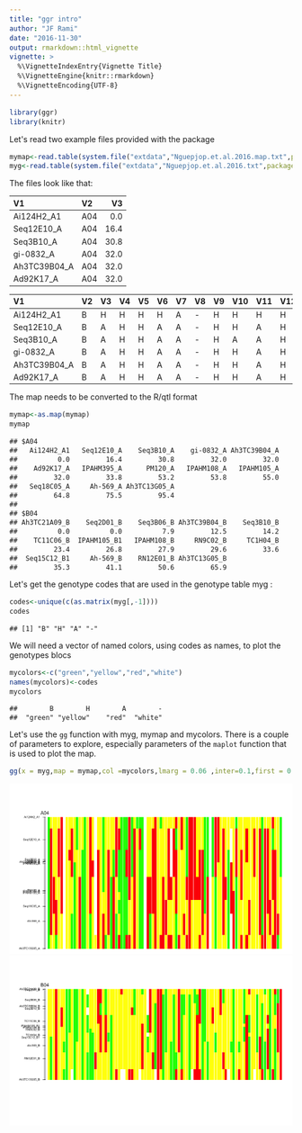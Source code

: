 ```yaml
---
title: "ggr intro"
author: "JF Rami"
date: "2016-11-30"
output: rmarkdown::html_vignette
vignette: >
  %\VignetteIndexEntry{Vignette Title}
  %\VignetteEngine{knitr::rmarkdown}
  %\VignetteEncoding{UTF-8}
---
```


```r
library(ggr)
library(knitr)
```


Let's read two example files provided with the package


```r
mymap<-read.table(system.file("extdata","Nguepjop.et.al.2016.map.txt",package="ggr"))
myg<-read.table(system.file("extdata","Nguepjop.et.al.2016.txt",package="ggr"))
```

The files look like that:


|V1           |V2  |   V3|
|:------------|:---|----:|
|Ai124H2_A1   |A04 |  0.0|
|Seq12E10_A   |A04 | 16.4|
|Seq3B10_A    |A04 | 30.8|
|gi-0832_A    |A04 | 32.0|
|Ah3TC39B04_A |A04 | 32.0|
|Ad92K17_A    |A04 | 32.0|



|V1           |V2 |V3 |V4 |V5 |V6 |V7 |V8 |V9 |V10 |V11 |V12 |V13 |V14 |V15 |V16 |V17 |V18 |V19 |V20 |V21 |V22 |V23 |V24 |V25 |V26 |V27 |V28 |V29 |V30 |V31 |V32 |V33 |V34 |V35 |V36 |V37 |V38 |V39 |V40 |V41 |V42 |V43 |V44 |V45 |V46 |V47 |V48 |V49 |V50 |V51 |V52 |V53 |V54 |V55 |V56 |V57 |V58 |V59 |V60 |V61 |V62 |V63 |V64 |V65 |V66 |V67 |V68 |V69 |V70 |V71 |V72 |V73 |V74 |V75 |V76 |V77 |V78 |V79 |V80 |V81 |V82 |V83 |V84 |V85 |V86 |V87 |V88 |V89 |V90 |V91 |
|:------------|:--|:--|:--|:--|:--|:--|:--|:--|:---|:---|:---|:---|:---|:---|:---|:---|:---|:---|:---|:---|:---|:---|:---|:---|:---|:---|:---|:---|:---|:---|:---|:---|:---|:---|:---|:---|:---|:---|:---|:---|:---|:---|:---|:---|:---|:---|:---|:---|:---|:---|:---|:---|:---|:---|:---|:---|:---|:---|:---|:---|:---|:---|:---|:---|:---|:---|:---|:---|:---|:---|:---|:---|:---|:---|:---|:---|:---|:---|:---|:---|:---|:---|:---|:---|:---|:---|:---|:---|:---|:---|
|Ai124H2_A1   |B  |H  |H  |H  |H  |A  |-  |H  |H   |H   |H   |B   |H   |H   |B   |H   |A   |H   |-   |H   |H   |B   |H   |H   |H   |H   |A   |H   |B   |B   |B   |A   |B   |H   |B   |B   |B   |-   |H   |H   |H   |A   |H   |B   |H   |H   |H   |H   |H   |A   |H   |A   |H   |B   |A   |A   |A   |H   |H   |H   |B   |B   |-   |B   |A   |A   |H   |H   |H   |H   |H   |H   |B   |H   |H   |H   |H   |H   |H   |H   |H   |H   |B   |H   |H   |H   |A   |H   |H   |B   |
|Seq12E10_A   |B  |A  |H  |H  |A  |A  |-  |H  |H   |A   |H   |B   |H   |H   |B   |H   |A   |H   |-   |H   |H   |B   |H   |H   |H   |H   |A   |A   |B   |B   |B   |A   |B   |A   |H   |A   |B   |-   |H   |H   |A   |A   |H   |H   |H   |H   |A   |-   |A   |B   |H   |A   |H   |B   |A   |A   |A   |H   |H   |H   |B   |B   |-   |B   |A   |A   |H   |A   |H   |H   |-   |H   |A   |H   |H   |H   |A   |H   |H   |A   |H   |A   |B   |A   |A   |H   |B   |H   |H   |B   |
|Seq3B10_A    |B  |A  |H  |H  |A  |A  |-  |H  |A   |A   |H   |H   |H   |B   |B   |H   |A   |H   |-   |A   |H   |B   |H   |A   |H   |B   |A   |B   |B   |B   |A   |A   |B   |A   |H   |B   |B   |-   |H   |H   |A   |A   |H   |H   |H   |H   |A   |-   |A   |A   |H   |H   |H   |B   |A   |A   |A   |H   |A   |A   |B   |B   |-   |B   |A   |A   |H   |A   |H   |B   |-   |H   |A   |H   |A   |H   |A   |H   |H   |A   |H   |A   |B   |A   |A   |H   |A   |A   |H   |B   |
|gi-0832_A    |B  |A  |H  |H  |A  |A  |-  |H  |H   |A   |H   |H   |H   |B   |B   |H   |A   |A   |-   |A   |H   |B   |H   |A   |H   |B   |A   |B   |B   |B   |A   |A   |B   |A   |H   |B   |B   |-   |H   |H   |A   |A   |H   |H   |H   |H   |A   |-   |A   |A   |H   |H   |H   |B   |A   |A   |A   |H   |A   |A   |B   |B   |-   |B   |A   |A   |H   |A   |H   |B   |-   |H   |A   |H   |A   |H   |A   |H   |H   |A   |H   |A   |B   |A   |A   |H   |A   |A   |H   |B   |
|Ah3TC39B04_A |B  |A  |H  |H  |A  |A  |-  |H  |H   |A   |H   |H   |H   |B   |B   |H   |A   |A   |-   |A   |H   |B   |H   |A   |H   |B   |A   |B   |B   |B   |A   |A   |B   |A   |H   |B   |B   |-   |H   |H   |A   |A   |H   |H   |H   |H   |A   |-   |A   |A   |H   |H   |H   |B   |A   |A   |A   |H   |A   |A   |B   |B   |-   |B   |A   |A   |H   |A   |H   |B   |-   |H   |A   |H   |A   |H   |A   |H   |H   |A   |H   |A   |B   |A   |A   |H   |A   |A   |H   |B   |
|Ad92K17_A    |B  |A  |H  |H  |A  |A  |-  |H  |H   |A   |H   |H   |H   |B   |B   |H   |A   |A   |-   |A   |H   |B   |H   |A   |H   |B   |A   |B   |B   |B   |A   |A   |B   |A   |H   |B   |B   |-   |H   |H   |A   |A   |H   |H   |H   |H   |A   |-   |A   |A   |H   |H   |H   |B   |A   |A   |A   |H   |A   |A   |B   |B   |-   |B   |A   |A   |H   |A   |H   |B   |-   |H   |A   |H   |A   |H   |A   |H   |H   |A   |H   |A   |B   |A   |A   |H   |A   |A   |H   |B   |

The map needs to be converted to the R/qtl format


```r
mymap<-as.map(mymap)
mymap
```

```
## $A04
##   Ai124H2_A1   Seq12E10_A    Seq3B10_A    gi-0832_A Ah3TC39B04_A 
##          0.0         16.4         30.8         32.0         32.0 
##    Ad92K17_A   IPAHM395_A      PM120_A   IPAHM108_A   IPAHM105_A 
##         32.0         33.8         53.2         53.8         55.0 
##   Seq18C05_A     Ah-569_A Ah3TC13G05_A 
##         64.8         75.5         95.4 
## 
## $B04
## Ah3TC21A09_B    Seq2D01_B    Seq3B06_B Ah3TC39B04_B    Seq3B10_B 
##          0.0          0.0          7.9         12.5         14.2 
##    TC11C06_B  IPAHM105_B1   IPAHM108_B     RN9C02_B     TC1H04_B 
##         23.4         26.8         27.9         29.6         33.6 
##  Seq15C12_B1     Ah-569_B    RN12E01_B Ah3TC13G05_B 
##         35.3         41.1         50.6         65.9
```

Let's get the genotype codes that are used in the genotype table myg :


```r
codes<-unique(c(as.matrix(myg[,-1])))
codes
```

```
## [1] "B" "H" "A" "-"
```

We will need a vector of named colors, using codes as names, to plot the genotypes blocs

```r
mycolors<-c("green","yellow","red","white")
names(mycolors)<-codes
mycolors
```

```
##        B        H        A        - 
##  "green" "yellow"    "red"  "white"
```


Let's use the `gg` function with myg, mymap and mycolors. There is a couple of parameters to explore, especially parameters of the `maplot` function that is used to plot the map.


```r
gg(x = myg,map = mymap,col =mycolors,lmarg = 0.06 ,inter=0.1,first = 0.05,position=F,decalcoef = 0.005, sw=-1)
```

![plot of chunk unnamed-chunk-29](figure/unnamed-chunk-29-1.png)![plot of chunk unnamed-chunk-29](figure/unnamed-chunk-29-2.png)


